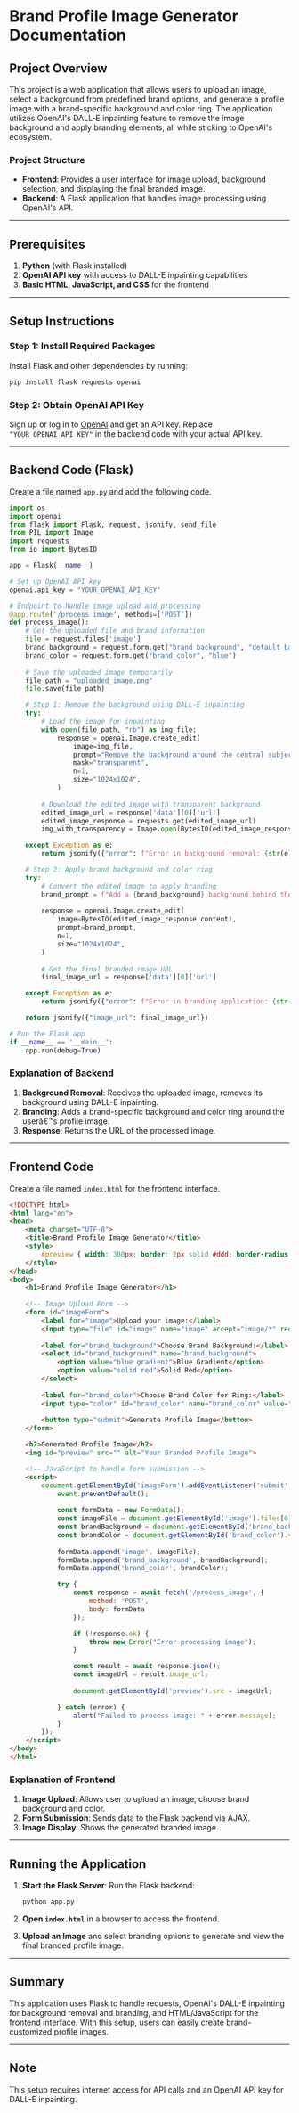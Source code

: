
# Brand Profile Image Generator Documentation

## Project Overview

This project is a web application that allows users to upload an image, select a background from predefined brand options, and generate a profile image with a brand-specific background and color ring. The application utilizes OpenAI's DALL-E inpainting feature to remove the image background and apply branding elements, all while sticking to OpenAI's ecosystem.

### Project Structure

- **Frontend**: Provides a user interface for image upload, background selection, and displaying the final branded image.
- **Backend**: A Flask application that handles image processing using OpenAI's API.

---

## Prerequisites

1. **Python** (with Flask installed)
2. **OpenAI API key** with access to DALL-E inpainting capabilities
3. **Basic HTML, JavaScript, and CSS** for the frontend

---

## Setup Instructions

### Step 1: Install Required Packages

Install Flask and other dependencies by running:

```bash
pip install flask requests openai
```

### Step 2: Obtain OpenAI API Key

Sign up or log in to [OpenAI](https://platform.openai.com) and get an API key. Replace `"YOUR_OPENAI_API_KEY"` in the backend code with your actual API key.

---

## Backend Code (Flask)

Create a file named `app.py` and add the following code.

```python
import os
import openai
from flask import Flask, request, jsonify, send_file
from PIL import Image
import requests
from io import BytesIO

app = Flask(__name__)

# Set up OpenAI API key
openai.api_key = "YOUR_OPENAI_API_KEY"

# Endpoint to handle image upload and processing
@app.route('/process_image', methods=['POST'])
def process_image():
    # Get the uploaded file and brand information
    file = request.files['image']
    brand_background = request.form.get("brand_background", "default background")
    brand_color = request.form.get("brand_color", "blue")
    
    # Save the uploaded image temporarily
    file_path = "uploaded_image.png"
    file.save(file_path)

    # Step 1: Remove the background using DALL-E inpainting
    try:
        # Load the image for inpainting
        with open(file_path, "rb") as img_file:
            response = openai.Image.create_edit(
                image=img_file,
                prompt="Remove the background around the central subject, leaving only the subject isolated with transparency.",
                mask="transparent",
                n=1,
                size="1024x1024",
            )
        
        # Download the edited image with transparent background
        edited_image_url = response['data'][0]['url']
        edited_image_response = requests.get(edited_image_url)
        img_with_transparency = Image.open(BytesIO(edited_image_response.content))

    except Exception as e:
        return jsonify({"error": f"Error in background removal: {str(e)}"}), 500

    # Step 2: Apply brand background and color ring
    try:
        # Convert the edited image to apply branding
        brand_prompt = f"Add a {brand_background} background behind the person and place a circular ring around the profile using {brand_color}."
        
        response = openai.Image.create_edit(
            image=BytesIO(edited_image_response.content),
            prompt=brand_prompt,
            n=1,
            size="1024x1024",
        )
        
        # Get the final branded image URL
        final_image_url = response['data'][0]['url']

    except Exception as e:
        return jsonify({"error": f"Error in branding application: {str(e)}"}), 500

    return jsonify({"image_url": final_image_url})

# Run the Flask app
if __name__ == '__main__':
    app.run(debug=True)
```

### Explanation of Backend

1. **Background Removal**: Receives the uploaded image, removes its background using DALL-E inpainting.
2. **Branding**: Adds a brand-specific background and color ring around the userâ€™s profile image.
3. **Response**: Returns the URL of the processed image.

---

## Frontend Code

Create a file named `index.html` for the frontend interface.

```html
<!DOCTYPE html>
<html lang="en">
<head>
    <meta charset="UTF-8">
    <title>Brand Profile Image Generator</title>
    <style>
        #preview { width: 300px; border: 2px solid #ddd; border-radius: 50%; }
    </style>
</head>
<body>
    <h1>Brand Profile Image Generator</h1>
    
    <!-- Image Upload Form -->
    <form id="imageForm">
        <label for="image">Upload your image:</label>
        <input type="file" id="image" name="image" accept="image/*" required>
        
        <label for="brand_background">Choose Brand Background:</label>
        <select id="brand_background" name="brand_background">
            <option value="blue gradient">Blue Gradient</option>
            <option value="solid red">Solid Red</option>
        </select>
        
        <label for="brand_color">Choose Brand Color for Ring:</label>
        <input type="color" id="brand_color" name="brand_color" value="#ff0000">
        
        <button type="submit">Generate Profile Image</button>
    </form>

    <h2>Generated Profile Image</h2>
    <img id="preview" src="" alt="Your Branded Profile Image">

    <!-- JavaScript to handle form submission -->
    <script>
        document.getElementById('imageForm').addEventListener('submit', async (event) => {
            event.preventDefault();
            
            const formData = new FormData();
            const imageFile = document.getElementById('image').files[0];
            const brandBackground = document.getElementById('brand_background').value;
            const brandColor = document.getElementById('brand_color').value;
            
            formData.append('image', imageFile);
            formData.append('brand_background', brandBackground);
            formData.append('brand_color', brandColor);

            try {
                const response = await fetch('/process_image', {
                    method: 'POST',
                    body: formData
                });

                if (!response.ok) {
                    throw new Error("Error processing image");
                }

                const result = await response.json();
                const imageUrl = result.image_url;
                
                document.getElementById('preview').src = imageUrl;

            } catch (error) {
                alert("Failed to process image: " + error.message);
            }
        });
    </script>
</body>
</html>
```

### Explanation of Frontend

1. **Image Upload**: Allows user to upload an image, choose brand background and color.
2. **Form Submission**: Sends data to the Flask backend via AJAX.
3. **Image Display**: Shows the generated branded image.

---

## Running the Application

1. **Start the Flask Server**: Run the Flask backend:
    ```bash
    python app.py
    ```

2. **Open `index.html`** in a browser to access the frontend.

3. **Upload an Image** and select branding options to generate and view the final branded profile image.

---

## Summary

This application uses Flask to handle requests, OpenAI's DALL-E inpainting for background removal and branding, and HTML/JavaScript for the frontend interface. With this setup, users can easily create brand-customized profile images.

---

## Note

This setup requires internet access for API calls and an OpenAI API key for DALL-E inpainting.